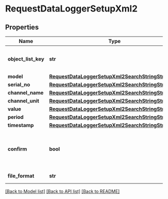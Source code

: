 # RequestDataLoggerSetupXml2

## Properties
Name | Type | Description | Notes
------------ | ------------- | ------------- | -------------
**object_list_key** | **str** | XML key of list containing the the measurements | 
**model** | [**RequestDataLoggerSetupXml2SearchStringStructure**](RequestDataLoggerSetupXml2SearchStringStructure.md) |  | 
**serial_no** | [**RequestDataLoggerSetupXml2SearchStringStructure**](RequestDataLoggerSetupXml2SearchStringStructure.md) |  | 
**channel_name** | [**RequestDataLoggerSetupXml2SearchStringStructure**](RequestDataLoggerSetupXml2SearchStringStructure.md) |  | 
**channel_unit** | [**RequestDataLoggerSetupXml2SearchStringStructure**](RequestDataLoggerSetupXml2SearchStringStructure.md) |  | 
**value** | [**RequestDataLoggerSetupXml2SearchStringStructure**](RequestDataLoggerSetupXml2SearchStringStructure.md) |  | 
**period** | [**RequestDataLoggerSetupXml2SearchStringStructure**](RequestDataLoggerSetupXml2SearchStringStructure.md) |  | 
**timestamp** | [**RequestDataLoggerSetupXml2SearchStringStructure**](RequestDataLoggerSetupXml2SearchStringStructure.md) |  | 
**confirm** | **bool** | Provided Configuration Confirmation. Set to true to save current configuration | 
**file_format** | **str** | Data File Format | 

[[Back to Model list]](../README.md#documentation-for-models) [[Back to API list]](../README.md#documentation-for-api-endpoints) [[Back to README]](../README.md)


